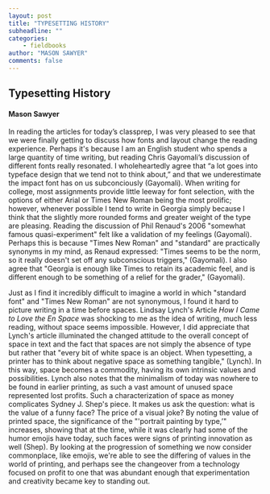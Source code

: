```yaml
---
layout: post
title: "TYPESETTING HISTORY"
subheadline: ""
categories:
    - fieldbooks
author: "MASON SAWYER"
comments: false
---
```

## Typesetting History
#### Mason Sawyer 
In reading the articles for today’s classprep, I was very pleased to see that we were finally getting to discuss how fonts and layout change the reading experience. Perhaps it's because I am an English student who spends a large quantity of time writing, but reading Chris Gayomali’s discussion of different fonts really resonated. I wholeheartedly agree that “a lot goes into typeface design that we tend not to think about,” and that we underestimate the impact font has on us subconciously (Gayomali). When writing for college, most assignments provide little leeway for font selection, with the options of either Arial or Times New Roman being the most prolific; however, whenever possible I tend to write in Georgia simply because I think that the slightly more rounded forms and greater weight of the type are pleasing. Reading the discussion of Phil Renaud's 2006 "somewhat famous quasi-experiment" felt like a validation of my feelings (Gayomali). Perhaps this is because "Times New Roman" and "standard" are practically synonyms in my mind, as Renaud expressed: "Times seems to be the norm, so it really doesn't set off any subconscious triggers," (Gayomali). I also agree that "Georgia is enough like Times to retain its academic feel, and is different enough to be something of a relief for the grader," (Gayomali). 

Just as I find it incredibly difficult to imagine a world in which 
"standard font" and "Times New Roman" are not synonymous, I found it hard to picture writing in a time before spaces. Lindsay Lynch's Article *How I Came to Love the En Space* was shocking to me as the idea of writing, much less reading, without space seems impossible. However, I did appreciate that Lynch's article illuminated the changed attitude to the overall concept of space in text and the fact that spaces are not simply the absence of type but rather that "every bit of white space is an object. When typesetting, a printer has to think about negative space as something tangible," (Lynch). In this way, space becomes a commodity, having its own intrinsic values and possibilities. Lynch also notes that the minimalism of today was nowhere to be found in earlier printing, as such a vast amount of unused space represented lost profits. Such a characterization of space as money complicates Sydney J. Shep's piece. It makes us ask the question: what is the value of a funny face?  The price of a visual joke? By noting the value of printed space, the significance of the "'portrait painting by type,’" increases, showing that at the time, while it was clearly had some of the humor emojis have today, such faces were signs of printing innovation as well (Shep). By looking at the progression of something we now consider commonplace, like emojis, we're able to see the differing of values in the world of printing, and perhaps see the changeover from a technology focused on profit to one that was abundant enough that experimentation and creativity became key to standing out.  